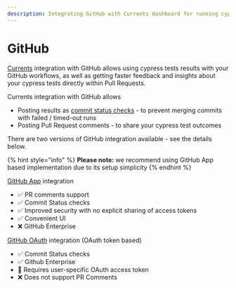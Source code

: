 ```yaml
---
description: Integrating GitHub with Currents dashboard for running cypress tests
---
```


# GitHub

[Currents](http://currents.dev/) integration with GitHub allows using cypress tests results with your GitHub workflows, as well as getting faster feedback and insights about your cypress tests directly within Pull Requests.



Currents integration with GitHub allows&#x20;

* Posting results as [commit status checks](https://docs.github.com/en/pull-requests/collaborating-with-pull-requests/collaborating-on-repositories-with-code-quality-features/about-status-checks) - to prevent merging commits with failed / timed-out runs
* Posting Pull Request comments - to share your cypress test outcomes

There are two versions of GitHub integration available - see the details below.&#x20;

{% hint style="info" %}
**Please note:** we recommend using GitHub App based implementation due to its setup simplicity
{% endhint %}

[GitHub App](github-app.md) integration

* ✅ PR comments support
* ✅ Commit Status checks
* ✅ Improved security with no explicit sharing of access tokens
* ✅ Convenient UI
* ❌ GitHub Enterprise

[GitHub OAuth](github-oauth.md) integration (OAuth token based)

* ✅ Commit Status checks
* ✅ Github Enterprise
* 🔐 Requires user-specific OAuth access token
* ❌ Does not support PR Comments

